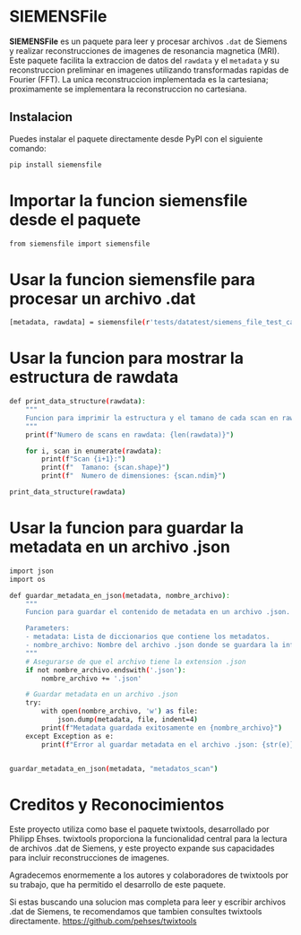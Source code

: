 # SIEMENSFile

**SIEMENSFile** es un paquete para leer y procesar archivos `.dat` de Siemens y realizar reconstrucciones de imagenes de resonancia magnetica (MRI). Este paquete facilita la extraccion de datos del `rawdata` y el `metadata` y su reconstruccion preliminar en imagenes utilizando transformadas rapidas de Fourier (FFT). La unica reconstruccion implementada es la cartesiana; proximamente se implementara la reconstruccion no cartesiana.

## Instalacion

Puedes instalar el paquete directamente desde PyPI con el siguiente comando:

```bash
pip install siemensfile
```

# Importar la funcion siemensfile desde el paquete

```bash
from siemensfile import siemensfile
```

# Usar la funcion siemensfile para procesar un archivo .dat

```bash
[metadata, rawdata] = siemensfile(r'tests/datatest/siemens_file_test_cartesian_sample.dat', reconstruction="Cartesiana")


```

# Usar la funcion para mostrar la estructura de rawdata

```bash
def print_data_structure(rawdata):
    """
    Funcion para imprimir la estructura y el tamano de cada scan en rawdata.
    """
    print(f"Numero de scans en rawdata: {len(rawdata)}")

    for i, scan in enumerate(rawdata):
        print(f"Scan {i+1}:")
        print(f"  Tamano: {scan.shape}")
        print(f"  Numero de dimensiones: {scan.ndim}")

print_data_structure(rawdata)

```

# Usar la funcion para guardar la metadata en un archivo .json

```bash
import json
import os

def guardar_metadata_en_json(metadata, nombre_archivo):
    """
    Funcion para guardar el contenido de metadata en un archivo .json.

    Parameters:
    - metadata: Lista de diccionarios que contiene los metadatos.
    - nombre_archivo: Nombre del archivo .json donde se guardara la informacion.
    """
    # Asegurarse de que el archivo tiene la extension .json
    if not nombre_archivo.endswith('.json'):
        nombre_archivo += '.json'

    # Guardar metadata en un archivo .json
    try:
        with open(nombre_archivo, 'w') as file:
            json.dump(metadata, file, indent=4)
        print(f"Metadata guardada exitosamente en {nombre_archivo}")
    except Exception as e:
        print(f"Error al guardar metadata en el archivo .json: {str(e)}")


guardar_metadata_en_json(metadata, "metadatos_scan")
```

# Creditos y Reconocimientos

Este proyecto utiliza como base el paquete twixtools, desarrollado por Philipp Ehses. twixtools proporciona la funcionalidad central para la lectura de archivos .dat de Siemens, y este proyecto expande sus capacidades para incluir reconstrucciones de imagenes.

Agradecemos enormemente a los autores y colaboradores de twixtools por su trabajo, que ha permitido el desarrollo de este paquete.

Si estas buscando una solucion mas completa para leer y escribir archivos .dat de Siemens, te recomendamos que tambien consultes twixtools directamente.
https://github.com/pehses/twixtools
